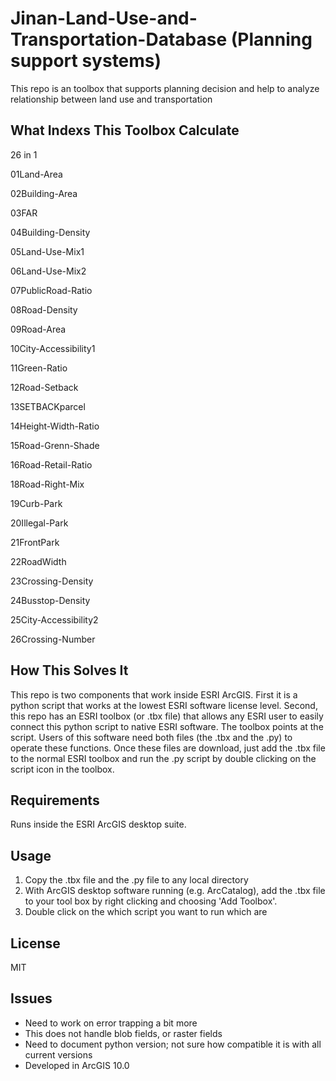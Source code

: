 Jinan-Land-Use-and-Transportation-Database (Planning support systems)
==========================================

This repo is an toolbox that supports planning decision and help to analyze relationship between land use and transportation

What Indexs This Toolbox Calculate 
------------------------
26 in 1

01Land-Area

02Building-Area

03FAR

04Building-Density

05Land-Use-Mix1

06Land-Use-Mix2

07PublicRoad-Ratio

08Road-Density

09Road-Area

10City-Accessibility1

11Green-Ratio

12Road-Setback

13SETBACKparcel

14Height-Width-Ratio

15Road-Grenn-Shade

16Road-Retail-Ratio

18Road-Right-Mix

19Curb-Park

20Illegal-Park

21FrontPark

22RoadWidth

23Crossing-Density

24Busstop-Density

25City-Accessibility2

26Crossing-Number



How This Solves It
------------------
This repo is two components that work inside ESRI ArcGIS.  First it is a python script that works at the lowest ESRI software license level.  Second, this repo has an ESRI toolbox (or .tbx file) that allows any ESRI user to easily connect this python script to native ESRI software.  The toolbox points at the script.  Users of this software need both files (the .tbx and the .py) to operate these functions.  Once these files are download, just add the .tbx file to the normal ESRI toolbox and run the .py script by double clicking on the script icon in the toolbox.

Requirements
------------
Runs inside the ESRI ArcGIS desktop suite.

Usage
------
1. Copy the .tbx file and the .py file to any local directory
2. With ArcGIS desktop software running (e.g. ArcCatalog), add the .tbx file to your tool box by right clicking and choosing 'Add Toolbox'.
3. Double click on the which script you want to run which are

License
-------
MIT

Issues
------
* Need to work on error trapping a bit more
* This does not handle blob fields, or raster fields
* Need to document python version; not sure how compatible it is with all current versions
* Developed in ArcGIS 10.0
